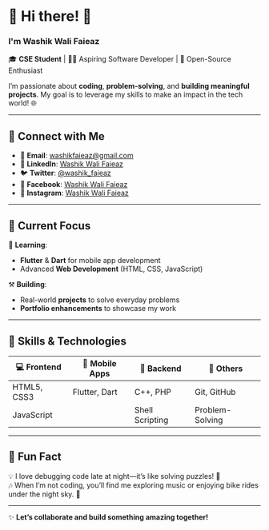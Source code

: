 # 🌟 Hi there! 👋  
### I'm **Washik Wali Faieaz**  

🎓 **CSE Student** | 🧑‍💻 Aspiring Software Developer | 🚀 Open-Source Enthusiast  

I’m passionate about **coding**, **problem-solving**, and **building meaningful projects**. My goal is to leverage my skills to make an impact in the tech world! 🌐  

---

## 🔗 Connect with Me  
- 📧 **Email**: [washikfaieaz@gmail.com](mailto:washikfaieaz@gmail.com)  
- 💼 **LinkedIn**: [Washik Wali Faieaz](https://www.linkedin.com/in/washik-wali-faieaz-169a78263)  
- 🐦 **Twitter**: [@washik_faieaz](https://twitter.com/washik_faieaz)  
- 📘 **Facebook**: [Washik Wali Faieaz](https://www.facebook.com/wali.faieaz.1)
- 📸 **Instagram**: [Washik Wali Faieaz](https://instagram.com/__faieaz__)

---

## 🚀 Current Focus  
🌱 **Learning**:  
- **Flutter** & **Dart** for mobile app development  
- Advanced **Web Development** (HTML, CSS, JavaScript)  

⚒️ **Building**:  
- Real-world **projects** to solve everyday problems  
- **Portfolio enhancements** to showcase my work  

---

## 🎯 Skills & Technologies  
| 💻 Frontend | 📱 Mobile Apps | 🔧 Backend | 🔗 Others |
|-------------|---------------|------------|-----------|
| HTML5, CSS3 | Flutter, Dart | C++, PHP   | Git, GitHub |
| JavaScript   |               | Shell Scripting | Problem-Solving |

---

## 🌟 Fun Fact  
💡 I love debugging code late at night—it’s like solving puzzles! 🧩  
🎶 When I’m not coding, you’ll find me exploring music or enjoying bike rides under the night sky. 🌌

---

✨ **Let’s collaborate and build something amazing together!**  
